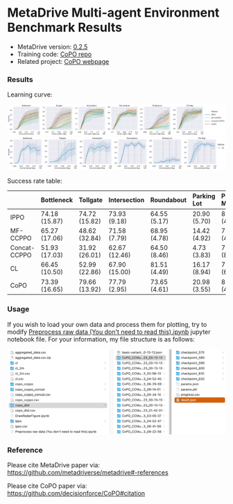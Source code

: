 # MetaDrive Multi-agent Environment Benchmark Results



* MetaDrive version: [0.2.5](https://github.com/metadriverse/metadrive/tree/releases/0.2.5)
* Training code: [CoPO repo](https://github.com/decisionforce/CoPO)
* Related project: [CoPO webpage](https://decisionforce.github.io/CoPO/)


### Results

Learning curve:

![](figs/learning_curve.png)
![](figs/cl_learning_curve.png)

Success rate table:

|              | Bottleneck    | Tollgate      | Intersection   | Roundabout   | Parking Lot   | PG Map       |
|:-------------|:--------------|:--------------|:---------------|:-------------|:--------------|:-------------|
| IPPO         | 74.18 (15.87) | 74.72 (15.82) | 73.93 (9.18)   | 64.55 (5.17) | 20.90 (5.70)  | 83.82 (4.40) |
| MF-CCPPO     | 65.27 (17.06) | 48.62 (32.84) | 71.58 (7.79)   | 68.95 (4.78) | 14.42 (4.92)  | 79.63 (4.71) |
| Concat-CCPPO | 51.93 (17.03) | 31.92 (26.01) | 62.67 (12.46)  | 64.50 (8.46) | 4.73 (3.83)   | 75.38 (8.69) |
| CL           | 66.45 (10.50) | 52.99 (22.86) | 67.90 (15.00)  | 81.51 (4.49) | 16.17 (8.94)  | 77.96 (6.95) |
| CoPO         | 73.39 (16.65) | 79.66 (13.92) | 77.79 (2.95)   | 73.65 (4.61) | 20.98 (3.55)  | 80.24 (4.21) |

### Usage


If you wish to load your own data and process them for plotting, try to modify 
[Preprocess raw data (You don't need to read this).ipynb](Preprocess%20raw%20data%20(You%20don't%20need%20to%20read%20this).ipynb) 
jupyter notebook file.
For your information, my file structure is as follows:

![](figs/file_structure.png)

### Reference

Please cite MetaDrive paper via: https://github.com/metadriverse/metadrive#-references

Please cite CoPO paper via: https://github.com/decisionforce/CoPO#citation
